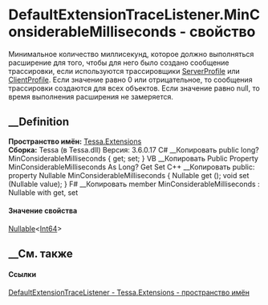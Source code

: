 # DefaultExtensionTraceListener.MinConsiderableMilliseconds - свойство
Минимальное количество миллисекунд, которое должно выполняться расширение для
того, чтобы для него было создано сообщение трассировки, если используются
трассировщики
[ServerProfile](T_Tessa_Extensions_ExtensionTraceListenerType.htm) или
[ClientProfile](T_Tessa_Extensions_ExtensionTraceListenerType.htm). Если
значение равно 0 или отрицательное, то сообщения трассировки создаются для
всех объектов. Если значение равно null, то время выполнения расширения не
замеряется.
## __Definition
 **Пространство имён:** [Tessa.Extensions](N_Tessa_Extensions.htm)  
 **Сборка:** Tessa (в Tessa.dll) Версия: 3.6.0.17
C# __Копировать
     public long? MinConsiderableMilliseconds { get; set; }
VB __Копировать
     Public Property MinConsiderableMilliseconds As Long?
    	Get
    	Set
C++ __Копировать
     public:
    property Nullable<long long> MinConsiderableMilliseconds {
    	Nullable<long long> get ();
    	void set (Nullable<long long> value);
    }
F# __Копировать
     member MinConsiderableMilliseconds : Nullable<int64> with get, set
#### Значение свойства
[Nullable](https://learn.microsoft.com/dotnet/api/system.nullable-1)<[Int64](https://learn.microsoft.com/dotnet/api/system.int64)>
##  __См. также
#### Ссылки
[DefaultExtensionTraceListener -
](T_Tessa_Extensions_DefaultExtensionTraceListener.htm)
[Tessa.Extensions - пространство имён](N_Tessa_Extensions.htm)
